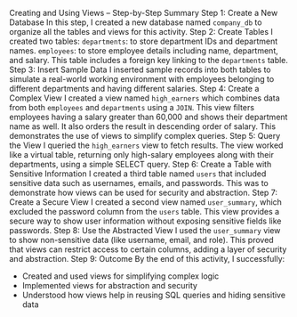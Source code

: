 Creating and Using Views – Step-by-Step Summary
Step 1: Create a New Database
In this step, I created a new database named `company_db` to organize all the tables and views for this activity.
Step 2: Create Tables
I created two tables:
`departments`: to store department IDs and department names.
`employees`: to store employee details including name, department, and salary.
  This table includes a foreign key linking to the `departments` table.
Step 3: Insert Sample Data
I inserted sample records into both tables to simulate a real-world working environment with employees belonging to different departments and having different salaries.
Step 4: Create a Complex View
I created a view named `high_earners` which combines data from both `employees` and `departments` using a `JOIN`.
This view filters employees having a salary greater than 60,000 and shows their department name as well.
It also orders the result in descending order of salary.
This demonstrates the use of views to simplify complex queries.
Step 5: Query the View
I queried the `high_earners` view to fetch results.
The view worked like a virtual table, returning only high-salary employees along with their departments, using a simple SELECT query.
Step 6: Create a Table with Sensitive Information
I created a third table named `users` that included sensitive data such as usernames, emails, and passwords.
This was to demonstrate how views can be used for security and abstraction.
Step 7: Create a Secure View
I created a second view named `user_summary`, which excluded the password column from the `users` table.
This view provides a secure way to show user information without exposing sensitive fields like passwords.
Step 8: Use the Abstracted View
I used the `user_summary` view to show non-sensitive data (like username, email, and role).
This proved that views can restrict access to certain columns, adding a layer of security and abstraction.
Step 9: Outcome
By the end of this activity, I successfully:
* Created and used views for simplifying complex logic
* Implemented views for abstraction and security
* Understood how views help in reusing SQL queries and hiding sensitive data

